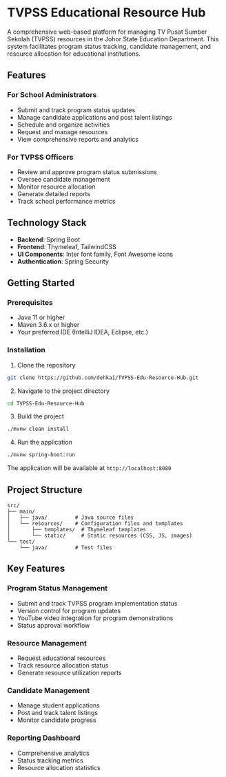 # TVPSS Educational Resource Hub

A comprehensive web-based platform for managing TV Pusat Sumber Sekolah (TVPSS) resources in the Johor State Education Department. This system facilitates program status tracking, candidate management, and resource allocation for educational institutions.

## Features

### For School Administrators
- Submit and track program status updates
- Manage candidate applications and post talent listings
- Schedule and organize activities
- Request and manage resources
- View comprehensive reports and analytics

### For TVPSS Officers
- Review and approve program status submissions
- Oversee candidate management
- Monitor resource allocation
- Generate detailed reports
- Track school performance metrics

## Technology Stack

- **Backend**: Spring Boot
- **Frontend**: Thymeleaf, TailwindCSS
- **UI Components**: Inter font family, Font Awesome icons
- **Authentication**: Spring Security

## Getting Started

### Prerequisites

- Java 11 or higher
- Maven 3.6.x or higher
- Your preferred IDE (IntelliJ IDEA, Eclipse, etc.)

### Installation

1. Clone the repository
```bash
git clone https://github.com/dehkai/TVPSS-Edu-Resource-Hub.git
```

2. Navigate to the project directory
```bash
cd TVPSS-Edu-Resource-Hub
```

3. Build the project
```bash
./mvnw clean install
```

4. Run the application
```bash
./mvnw spring-boot:run
```

The application will be available at `http://localhost:8080`

## Project Structure

```
src/
├── main/
│   ├── java/         # Java source files
│   └── resources/    # Configuration files and templates
│       ├── templates/  # Thymeleaf templates
│       └── static/     # Static resources (CSS, JS, images)
└── test/
    └── java/         # Test files
```

## Key Features

### Program Status Management
- Submit and track TVPSS program implementation status
- Version control for program updates
- YouTube video integration for program demonstrations
- Status approval workflow

### Resource Management
- Request educational resources
- Track resource allocation status
- Generate resource utilization reports

### Candidate Management
- Manage student applications
- Post and track talent listings
- Monitor candidate progress

### Reporting Dashboard
- Comprehensive analytics
- Status tracking metrics
- Resource allocation statistics


